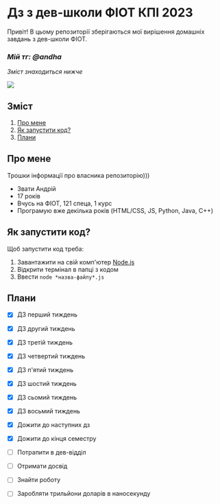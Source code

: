 # Дз з дев-школи ФІОТ КПІ 2023

Привіт! В цьому репозиторії зберігаються мої вирішення домашніх завдань з дев-школи ФІОТ. 

### *Мій тг: @andha*

*Зміст знаходиться нижче*

![](cat-blinking.gif)

## **Зміст**
1. [Про мене](#про-мене)
1. [Як запустити код?](#як-запустити-код)
1. [Плани](#плани)

## **Про мене**
Трошки інформації про власника репозиторію)))
- Звати Андрій
- 17 років
- Вчусь на ФІОТ, 121 спеца, 1 курс
- Програмую вже декілька років (HTML/CSS, JS, Python, Java, C++)

## **Як запустити код?**
Щоб запустити код треба:
1. Завантажити на свій комп'ютер [Node.js](https://nodejs.org/en)
1. Відкрити термінал в папці з кодом
1. Ввести `node *назва-файлу*.js`

## **Плани**
- [x] ДЗ перший тиждень
- [x] ДЗ другий тиждень
- [x] ДЗ третій тиждень
- [x] ДЗ четвертий тиждень
- [x] ДЗ п'ятий тиждень
- [x] ДЗ шостий тиждень
- [x] ДЗ сьомий тиждень
- [x] ДЗ восьмий тиждень
- [x] Дожити до наступних дз
- [x] Дожити до кінця семестру
- [ ] Потрапити в дев-відділ
- [ ] Отримати досвід
- [ ] Знайти роботу
- [ ] Заробляти трильйони доларів в наносекунду 


